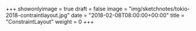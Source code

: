 +++
showonlyimage = true
draft = false
image = "img/sketchnotes/tokio-2018-contraintlayout.jpg"
date = "2018-02-08T08:00:00+00:00"
title = "ConstraintLayout"
weight = 0
+++

